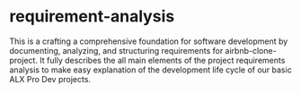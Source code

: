 # requirement-analysis
This is a  crafting a comprehensive foundation for software development by documenting, analyzing, and structuring requirements for airbnb-clone-project. It fully describes the all main elements of the project requirements analysis to make easy explanation of the development life cycle of our basic ALX Pro Dev projects.
